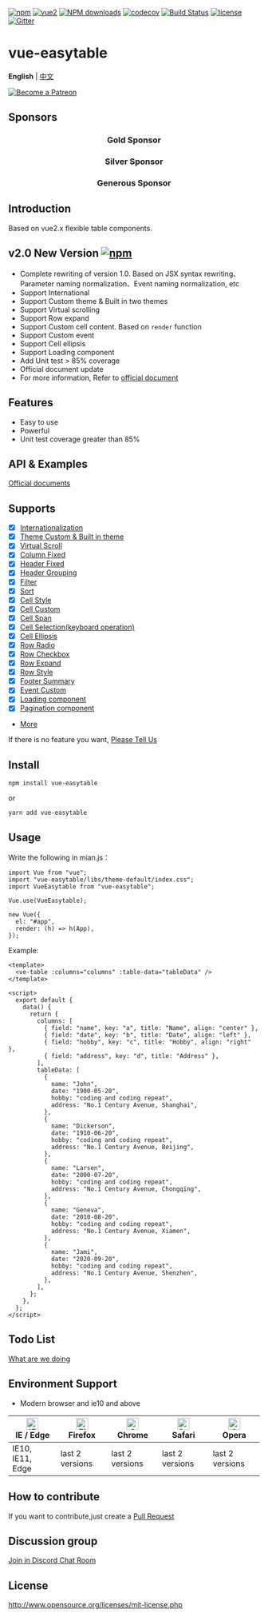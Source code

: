 [![npm](https://img.shields.io/npm/v/vue-easytable.svg)](https://www.npmjs.com/package/vue-easytable)
[![vue2](https://img.shields.io/badge/vue-2.6+-brightgreen.svg)](https://vuejs.org/)
[![NPM downloads](https://img.shields.io/npm/dm/vue-easytable.svg?style=flat)](https://npmjs.org/package/vue-easytable)
[![codecov](https://codecov.io/gh/Happy-Coding-Clans/vue-easytable/branch/master/graph/badge.svg?token=UJy3LHInUn)](https://codecov.io/gh/Happy-Coding-Clans/vue-easytable)
[![Build Status](https://travis-ci.com/Happy-Coding-Clans/vue-easytable.svg?branch=master)](https://travis-ci.com/Happy-Coding-Clans/vue-easytable)
[![license](https://img.shields.io/npm/l/vue-easytable.svg?maxAge=2592000)](http://www.opensource.org/licenses/mit-license.php)
[![Gitter](https://badges.gitter.im/vue-easytable/community.svg)](https://gitter.im/vue-easytable/community?utm_source=badge&utm_medium=badge&utm_campaign=pr-badge)

# vue-easytable

**English** | [中文](./README-CN.md)

<p>
  <a href="https://www.patreon.com/huangshuwei" target="_blank">
    <img src="https://c5.patreon.com/external/logo/become_a_patron_button.png" alt="Become a Patreon">
  </a>
</p>

## Sponsors

<h3 align="center">Gold Sponsor</h3>

<h3 align="center">Silver Sponsor</h3>

<h3 align="center">Generous Sponsor</h3>

## Introduction

Based on vue2.x flexible table components.

## v2.0 New Version [![npm](https://img.shields.io/npm/v/vue-easytable.svg)](https://www.npmjs.com/package/vue-easytable)

- Complete rewriting of version 1.0. Based on JSX syntax rewriting、Parameter naming normalization、Event naming normalization, etc
- Support International
- Support Custom theme & Built in two themes
- Support Virtual scrolling
- Support Row expand
- Support Custom cell content. Based on `render` function
- Support Custom event
- Support Cell ellipsis
- Support Loading component
- Add Unit test > 85% coverage
- Official document update
- For more information, Refer to [official document ](http://happy-coding-clans.github.io/vue-easytable/#/en/doc/intro)

## Features

- Easy to use
- Powerful
- Unit test coverage greater than 85%

## API & Examples

[Official documents](http://happy-coding-clans.github.io/vue-easytable/)

## Supports

- [x] [Internationalization](http://happy-coding-clans.github.io/vue-easytable/#/en/doc/locale)
- [x] [Theme Custom & Built in theme](http://happy-coding-clans.github.io/vue-easytable/#/en/doc/theme)
- [x] [Virtual Scroll](http://happy-coding-clans.github.io/vue-easytable/#/en/doc/table/virtual-scroll)
- [x] [Column Fixed](http://happy-coding-clans.github.io/vue-easytable/#/en/doc/table/column-fixed)
- [x] [Header Fixed](http://happy-coding-clans.github.io/vue-easytable/#/en/doc/table/header-fixed)
- [x] [Header Grouping](http://happy-coding-clans.github.io/vue-easytable/#/en/doc/table/header-grouping)
- [x] [Filter](http://happy-coding-clans.github.io/vue-easytable/#/en/doc/table/header-filter)
- [x] [Sort](http://happy-coding-clans.github.io/vue-easytable/#/en/doc/table/header-sort)
- [x] [Cell Style](http://happy-coding-clans.github.io/vue-easytable/#/en/doc/table/cell-style)
- [x] [Cell Custom](http://happy-coding-clans.github.io/vue-easytable/#/en/doc/table/cell-custom)
- [x] [Cell Span](http://happy-coding-clans.github.io/vue-easytable/#/en/doc/table/cell-span)
- [x] [Cell Selection(keyboard operation)](http://happy-coding-clans.github.io/vue-easytable/#/en/doc/table/cell-selection)
- [x] [Cell Ellipsis](http://happy-coding-clans.github.io/vue-easytable/#/en/doc/table/cell-ellipsis)
- [x] [Row Radio](http://happy-coding-clans.github.io/vue-easytable/#/en/doc/table/row-radio)
- [x] [Row Checkbox](http://happy-coding-clans.github.io/vue-easytable/#/en/doc/table/row-checkbox)
- [x] [Row Expand](http://happy-coding-clans.github.io/vue-easytable/#/en/doc/table/row-expand)
- [x] [Row Style](http://happy-coding-clans.github.io/vue-easytable/#/en/doc/table/row-style)
- [x] [Footer Summary](http://happy-coding-clans.github.io/vue-easytable/#/en/doc/table/footer-summary)
- [x] [Event Custom](http://happy-coding-clans.github.io/vue-easytable/#/en/doc/table/event-custom)
- [x] [Loading component](http://happy-coding-clans.github.io/vue-easytable/#/en/doc/base/loading)
- [x] [Pagination component](http://happy-coding-clans.github.io/vue-easytable/#/en/doc/base/pagination)
- [More](http://happy-coding-clans.github.io/vue-easytable)

If there is no feature you want, [Please Tell Us](http://happy-coding-clans.github.io/issue-template-generater/#/en)

## Install

```
npm install vue-easytable
```

or

```
yarn add vue-easytable
```

## Usage

Write the following in mian.js：

```
import Vue from "vue";
import "vue-easytable/libs/theme-default/index.css";
import VueEasytable from "vue-easytable";

Vue.use(VueEasytable);

new Vue({
  el: "#app",
  render: (h) => h(App),
});
```

Example:

```
<template>
  <ve-table :columns="columns" :table-data="tableData" />
</template>

<script>
  export default {
    data() {
      return {
        columns: [
          { field: "name", key: "a", title: "Name", align: "center" },
          { field: "date", key: "b", title: "Date", align: "left" },
          { field: "hobby", key: "c", title: "Hobby", align: "right" },
          { field: "address", key: "d", title: "Address" },
        ],
        tableData: [
          {
            name: "John",
            date: "1900-05-20",
            hobby: "coding and coding repeat",
            address: "No.1 Century Avenue, Shanghai",
          },
          {
            name: "Dickerson",
            date: "1910-06-20",
            hobby: "coding and coding repeat",
            address: "No.1 Century Avenue, Beijing",
          },
          {
            name: "Larsen",
            date: "2000-07-20",
            hobby: "coding and coding repeat",
            address: "No.1 Century Avenue, Chongqing",
          },
          {
            name: "Geneva",
            date: "2010-08-20",
            hobby: "coding and coding repeat",
            address: "No.1 Century Avenue, Xiamen",
          },
          {
            name: "Jami",
            date: "2020-09-20",
            hobby: "coding and coding repeat",
            address: "No.1 Century Avenue, Shenzhen",
          },
        ],
      };
    },
  };
</script>
```

## Todo List

[What are we doing](https://github.com/Happy-Coding-Clans/vue-easytable/projects)

## Environment Support

- Modern browser and ie10 and above

| [<img src="https://raw.githubusercontent.com/alrra/browser-logos/master/src/edge/edge_48x48.png" alt="IE / Edge" width="24px" height="24px" />](http://godban.github.io/browsers-support-badges/)</br>IE / Edge | [<img src="https://raw.githubusercontent.com/alrra/browser-logos/master/src/firefox/firefox_48x48.png" alt="Firefox" width="24px" height="24px" />](http://godban.github.io/browsers-support-badges/)</br>Firefox | [<img src="https://raw.githubusercontent.com/alrra/browser-logos/master/src/chrome/chrome_48x48.png" alt="Chrome" width="24px" height="24px" />](http://godban.github.io/browsers-support-badges/)</br>Chrome | [<img src="https://raw.githubusercontent.com/alrra/browser-logos/master/src/safari/safari_48x48.png" alt="Safari" width="24px" height="24px" />](http://godban.github.io/browsers-support-badges/)</br>Safari | [<img src="https://raw.githubusercontent.com/alrra/browser-logos/master/src/opera/opera_48x48.png" alt="Opera" width="24px" height="24px" />](http://godban.github.io/browsers-support-badges/)</br>Opera |
| --------------------------------------------------------------------------------------------------------------------------------------------------------------------------------------------------------------- | ----------------------------------------------------------------------------------------------------------------------------------------------------------------------------------------------------------------- | ------------------------------------------------------------------------------------------------------------------------------------------------------------------------------------------------------------- | ------------------------------------------------------------------------------------------------------------------------------------------------------------------------------------------------------------- | --------------------------------------------------------------------------------------------------------------------------------------------------------------------------------------------------------- |
| IE10, IE11, Edge                                                                                                                                                                                                | last 2 versions                                                                                                                                                                                                   | last 2 versions                                                                                                                                                                                               | last 2 versions                                                                                                                                                                                               | last 2 versions                                                                                                                                                                                           |

## How to contribute

If you want to contribute,just create a [Pull Request](https://github.com/huangshuwei/vue-easytable/pulls)

## Discussion group

[Join in Discord Chat Room](https://discord.gg/gBm3k6r)

## License

http://www.opensource.org/licenses/mit-license.php
